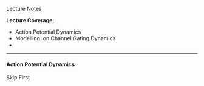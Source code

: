 Lecture Notes

**Lecture Coverage:**
- Action Potential Dynamics
- Modelling Ion Channel Gating Dynamics
- 

---
#### **Action Potential Dynamics**
Skip First